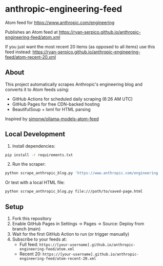 # anthropic-engineering-feed

Atom feed for <https://www.anthropic.com/engineering>

Publishes an Atom feed at https://ryan-serpico.github.io/anthropic-engineering-feed/atom.xml

If you just want the most recent 20 items (as opposed to all items) use this feed instead: https://ryan-serpico.github.io/anthropic-engineering-feed/atom-recent-20.xml

## About

This project automatically scrapes Anthropic's engineering blog and converts it to Atom feeds using:

- GitHub Actions for scheduled daily scraping (6:26 AM UTC)
- GitHub Pages for free CDN-backed hosting
- BeautifulSoup + lxml for HTML parsing

Inspired by [simonw/ollama-models-atom-feed](https://github.com/simonw/ollama-models-atom-feed)

## Local Development

1. Install dependencies:

```bash
pip install -r requirements.txt
```

2. Run the scraper:

```bash
python scrape_anthropic_blog.py 'https://www.anthropic.com/engineering'
```

Or test with a local HTML file:

```bash
python scrape_anthropic_blog.py file:///path/to/saved-page.html
```

## Setup

1. Fork this repository
2. Enable GitHub Pages in Settings → Pages → Source: Deploy from branch (main)
3. Wait for the first GitHub Action to run (or trigger manually)
4. Subscribe to your feeds at:
   - Full feed: `https://[your-username].github.io/anthropic-engineering-feed/atom.xml`
   - Recent 20: `https://[your-username].github.io/anthropic-engineering-feed/atom-recent-20.xml`

